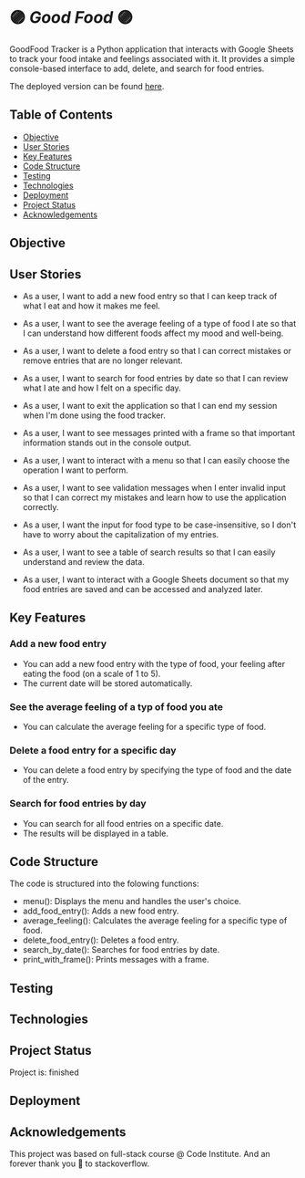 # :purple_circle: *Good Food* :purple_circle:

GoodFood Tracker is a Python application that interacts with Google Sheets to track your food intake and feelings associated with it. It provides a simple console-based interface to add, delete, and search for food entries.

The deployed version can be found [here](https://goodfood-bab2ce8696d3.herokuapp.com/).

## Table of Contents

- [Objective](#objective)
- [User Stories](#user-stories)
- [Key Features](#key-features)
- [Code Structure](#code-structure)
- [Testing](#testing)
- [Technologies](#technologies)
- [Deployment](#deployment)
- [Project Status](#project-status)
- [Acknowledgements](#acknowledgements)

## Objective

## User Stories

- As a user, I want to add a new food entry so that I can keep track of what I eat and how it makes me feel.

- As a user, I want to see the average feeling of a type of food I ate so that I can understand how different foods affect my mood and well-being.

- As a user, I want to delete a food entry so that I can correct mistakes or remove entries that are no longer relevant.

- As a user, I want to search for food entries by date so that I can review what I ate and how I felt on a specific day.

- As a user, I want to exit the application so that I can end my session when I'm done using the food tracker.

- As a user, I want to see messages printed with a frame so that important information stands out in the console output.

- As a user, I want to interact with a menu so that I can easily choose the operation I want to perform.

- As a user, I want to see validation messages when I enter invalid input so that I can correct my mistakes and learn how to use the application correctly.

- As a user, I want the input for food type to be case-insensitive, so I don't have to worry about the capitalization of my entries.

- As a user, I want to see a table of search results so that I can easily understand and review the data.

- As a user, I want to interact with a Google Sheets document so that my food entries are saved and can be accessed and analyzed later.

## Key Features

### Add a new food entry

- You can add a new food entry with the type of food, your feeling after eating the food (on a scale of 1 to 5).
- The current date will be stored automatically.

### See the average feeling of a typ of food you ate

- You can calculate the average feeling for a specific type of food.

### Delete a food entry for a specific day

- You can delete a food entry by specifying the type of food and the date of the entry.

### Search for food entries by day

- You can search for all food entries on a specific date.
- The results will be displayed in a table.

## Code Structure

The code is structured into the folowing functions:

- menu(): Displays the menu and handles the user's choice.
- add_food_entry(): Adds a new food entry.
- average_feeling(): Calculates the average feeling for a specific type of food.
- delete_food_entry(): Deletes a food entry.
- search_by_date(): Searches for food entries by date.
- print_with_frame(): Prints messages with a frame.


## Testing

## Technologies

## Project Status

Project is: finished

## Deployment

## Acknowledgements

This project was based on full-stack course @ Code Institute.
And an forever thank you 💜 to stackoverflow.
